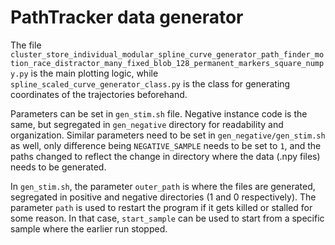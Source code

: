 # PathTracker data generator

The file `cluster_store_individual_modular_spline_curve_generator_path_finder_motion_race_distractor_many_fixed_blob_128_permanent_markers_square_numpy.py` is the main plotting logic, while `spline_scaled_curve_generator_class.py` is the class for generating coordinates of the trajectories beforehand. 

Parameters can be set in `gen_stim.sh` file.
Negative instance code is the same, but segregated in `gen_negative` directory for readability and organization. Similar parameters need to be set in `gen_negative/gen_stim.sh` as well, only difference being `NEGATIVE_SAMPLE` needs to be set to `1`, and the paths changed to reflect the change in directory where the data (.npy files) needs to be generated. 

In `gen_stim.sh`, the parameter `outer_path` is where the files are generated, segregated in positive and negative directories (1 and 0 respectively). The parameter `path` is used to restart the program if it gets killed or stalled for some reason. In that case, `start_sample` can be used to start from a specific sample where the earlier run stopped.
